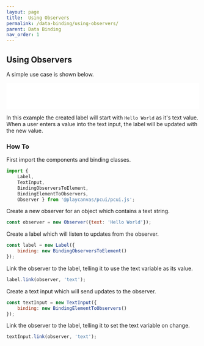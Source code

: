 ```yaml
---
layout: page
title:  Using Observers
permalink: /data-binding/using-observers/
parent: Data Binding
nav_order: 1
---
```


## Using Observers

A simple use case is shown below.

<div class="highlighter-rouge example-background">
    <iframe src="/pcui/storybook/iframe.html?id=examples-observer--main&viewMode=story" style="width: 100%; border: none; height: 68px;"></iframe>
</div>

In this example the created label will start with `Hello World` as it's text value. When a user enters a value into the text input, the label will be updated with the new value.

### How To

First import the components and binding classes.

```javascript
import {
    Label,
    TextInput,
    BindingObserversToElement,
    BindingElementToObservers,
    Observer } from '@playcanvas/pcui/pcui.js';
```

Create a new observer for an object which contains a text string.

```javascript
const observer = new Observer({text: 'Hello World'});
```

Create a label which will listen to updates from the observer.

```javascript
const label = new Label({
    binding: new BindingObserversToElement()
});
```


Link the observer to the label, telling it to use the text variable as its value.
```javascript
label.link(observer, 'text');
```

Create a text input which will send updates to the observer.

```javascript
const textInput = new TextInput({
    binding: new BindingElementToObservers()
});
```

Link the observer to the label, telling it to set the text variable on change.

```javascript
textInput.link(observer, 'text');
```
